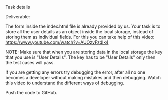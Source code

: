 Task details

Deliverable:

The form inside the index.html file is already provided by us. Your task is to store all the user details as an object inside the local storage, instead of storing them as individual fields. For this you can take help of this video: https://www.youtube.com/watch?v=AUOzvFzdIk4

NOTE: Make sure that when you are storing data in the local storage the key that you use is "User Details". The key has to be "User Details" only then the test cases will pass.

If you are getting any errors try debugging the error, after all no one becomes a developer without making mistakes and then debugging. Watch this video to understand the different ways of debugging.

Push the code to GitHub.
